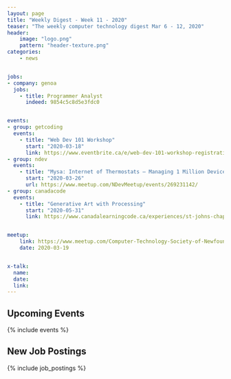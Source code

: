 ```yaml
---
layout: page
title: "Weekly Digest - Week 11 - 2020"
teaser: "The weekly computer technology digest Mar 6 - 12, 2020"
header:
    image: "logo.png"
    pattern: "header-texture.png"
categories:
    - news


jobs:
- company: genoa
  jobs:
    - title: Programmer Analyst
      indeed: 9854c5c8d5e3fdc0


events:
- group: getcoding
  events:
    - title: "Web Dev 101 Workshop"
      start: "2020-03-18"
      link: https://www.eventbrite.ca/e/web-dev-101-workshop-registration-97416923641
- group: ndev
  events:
    - title: "Mysa: Internet of Thermostats – Managing 1 Million Devices on AWS IoT"
      start: "2020-03-26"
      url: https://www.meetup.com/NDevMeetup/events/269231142/
- group: canadacode
  events:
    - title: "Generative Art with Processing"
      start: "2020-05-31"
      link: https://www.canadalearningcode.ca/experiences/st-johns-chapter-kids-learning-code-generative-art-with-processing/


meetup:
    link: https://www.meetup.com/Computer-Technology-Society-of-Newfoundland-and-Labrador/events/ddlmkrybcfbzb/
    date: 2020-03-19


x-talk:
  name:
  date:
  link:
---
```


## Upcoming Events
{% include events %}

## New Job Postings
{% include job_postings %}
